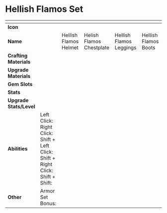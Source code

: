 # Hellish Flamos Set



<table data-header-hidden><thead><tr><th width="150"></th><th width="273"></th><th width="279"></th><th width="285"></th><th width="309"></th><th width="293"></th></tr></thead><tbody><tr><td><strong>Icon</strong></td><td></td><td></td><td></td><td></td><td></td></tr><tr><td><strong>Name</strong></td><td></td><td>Hellish Flamos Helmet</td><td>Helish Flamos Chestplate</td><td>Hellish Flamos Leggings</td><td>Hellish Flamos Boots</td></tr><tr><td><strong>Crafting Materials</strong></td><td></td><td></td><td></td><td></td><td></td></tr><tr><td><strong>Upgrade Materials</strong></td><td></td><td></td><td></td><td></td><td></td></tr><tr><td><strong>Gem Slots</strong></td><td></td><td></td><td></td><td></td><td></td></tr><tr><td><strong>Stats</strong></td><td></td><td></td><td></td><td></td><td></td></tr><tr><td><strong>Upgrade Stats/Level</strong></td><td></td><td></td><td></td><td></td><td></td></tr><tr><td><strong>Abilities</strong></td><td>Left Click: <br>Right Click: <br>Shift + Left Click: <br>Shift + Right Click: <br>Shift + Shift: </td><td></td><td></td><td></td><td></td></tr><tr><td><strong>Other</strong></td><td>Armor Set Bonus:</td><td></td><td></td><td></td><td></td></tr></tbody></table>

